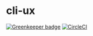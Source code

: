 cli-ux
==========

[![Greenkeeper badge](https://badges.greenkeeper.io/heroku/cli-ux.svg)](https://greenkeeper.io/)
[![CircleCI](https://circleci.com/gh/heroku/cli-ux.svg?style=svg)](https://circleci.com/gh/heroku/cli-ux)
